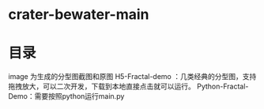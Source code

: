 # crater-bewater-main
# 目录
image 为生成的分型图截图和原图
H5-Fractal-demo ：几类经典的分型图，支持拖拽放大，可以二次开发，下载到本地直接点击就可以运行。
Python-Fractal-Demo：需要按照python运行main.py

